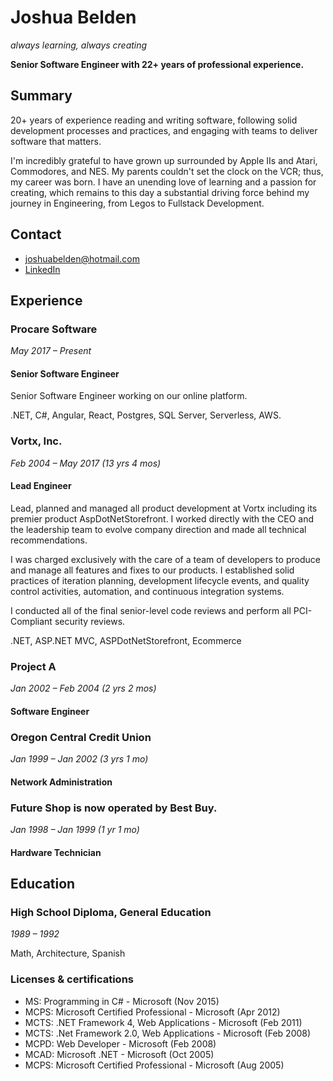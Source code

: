 # Joshua Belden

_always learning, always creating_

__Senior Software Engineer with 22+ years of professional experience.__

## Summary

20+ years of experience reading and writing software, following solid development processes and practices, and engaging with teams to deliver software that matters.

I'm incredibly grateful to have grown up surrounded by Apple IIs and Atari, Commodores, and NES. My parents couldn't set the clock on the VCR; thus, my career was born. I have an unending love of learning and a passion for creating, which remains to this day a substantial driving force behind my journey in Engineering, from Legos to Fullstack Development.

## Contact

- [joshuabelden@hotmail.com](joshuabelden@hotmail.com)
- [LinkedIn](linkedin.com/in/josh-belden-406215107) 

## Experience

### Procare Software

_May 2017 – Present_

#### Senior Software Engineer

Senior Software Engineer working on our online platform.

.NET, C#, Angular, React, Postgres, SQL Server, Serverless, AWS.

### Vortx, Inc.

_Feb 2004 – May 2017 (13 yrs 4 mos)_

#### Lead Engineer

Lead, planned and managed all product development at Vortx including its premier product AspDotNetStorefront. I worked directly with the CEO and the leadership team to evolve company direction and made all technical recommendations.

I was charged exclusively with the care of a team of developers to produce and manage all features and fixes to our products. I established solid practices of iteration planning, development lifecycle events, and quality control activities, automation, and continuous integration systems.

I conducted all of the final senior-level code reviews and perform all PCI-Compliant security reviews.

.NET, ASP.NET MVC, ASPDotNetStorefront, Ecommerce

### Project A

_Jan 2002 – Feb 2004 (2 yrs 2 mos)_

#### Software Engineer

### Oregon Central Credit Union

_Jan 1999 – Jan 2002 (3 yrs 1 mo)_

#### Network Administration

### Future Shop is now operated by Best Buy.

_Jan 1998 – Jan 1999 (1 yr 1 mo)_

#### Hardware Technician

## Education

### High School Diploma, General Education

_1989 – 1992_

Math, Architecture, Spanish

### Licenses & certifications

- MS: Programming in C# - Microsoft (Nov 2015)
- MCPS: Microsoft Certified Professional - Microsoft (Apr 2012)
- MCTS: .NET Framework 4, Web Applications - Microsoft (Feb 2011)
- MCTS: .Net Framework 2.0, Web Applications - Microsoft (Feb 2008)
- MCPD: Web Developer - Microsoft (Feb 2008)
- MCAD: Microsoft .NET - Microsoft (Oct 2005)
- MCPS: Microsoft Certified Professional - Microsoft (Aug 2005)
